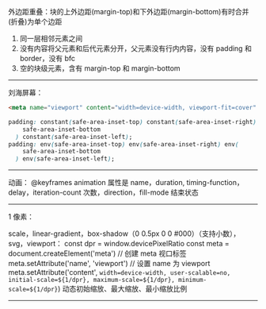 外边距重叠：块的上外边距(margin-top)和下外边距(margin-bottom)有时合并(折叠)为单个边距

1. 同一层相邻元素之间
2. 没有内容将父元素和后代元素分开，父元素没有行内内容，没有 padding 和 border，没有 bfc
3. 空的块级元素，含有 margin-top 和 margin-bottom

---

刘海屏幕：

```html
<meta name="viewport" content="width=device-width, viewport-fit=cover" />
```

```css
padding: constant(safe-area-inset-top) constant(safe-area-inset-right) constant(
    safe-area-inset-bottom
  ) constant(safe-area-inset-left);
padding: env(safe-area-inset-top) env(safe-area-inset-right) env(
    safe-area-inset-bottom
  ) env(safe-area-inset-left);
```

---

动画：
@keyframes
animation 属性是 name，duration, timing-function，delay，iteration-count 次数，direction，fill-mode 结束状态

---

1 像素：

scale，linear-gradient，box-shadow（0 0.5px 0 0 #000）（支持小数），svg，viewport：
const dpr = window.devicePixelRatio
const meta = document.createElement('meta') // 创建 meta 视口标签
meta.setAttribute('name', 'viewport') // 设置 name 为 viewport
meta.setAttribute('content', `width=device-width, user-scalable=no, initial-scale=${1/dpr}, maximum-scale=${1/dpr}, minimum-scale=${1/dpr}`)
动态初始缩放、最大缩放、最小缩放比例

---
